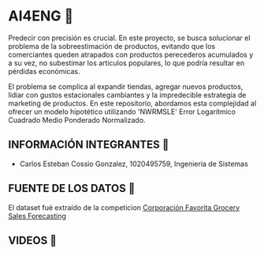 # AI4ENG 🔬
Predecir con precisión es crucial. En este proyecto, se busca solucionar el problema de la sobreestimación de productos, evitando que los comerciantes queden atrapados con productos perecederos acumulados y a su vez, no subestimar los artículos populares, lo que podría resultar en pérdidas económicas.

El problema se complica al expandir tiendas, agregar nuevos productos, lidiar con gustos estacionales cambiantes y la impredecible estrategia de marketing de productos. En este repositorio, abordamos esta complejidad al ofrecer un modelo hipotético utilizando 'NWRMSLE' Error Logarítmico Cuadrado Medio Ponderado Normalizado.

## INFORMACIÓN INTEGRANTES 🪪
- Carlos Esteban Cossio Gonzalez, 1020495759, Ingenieria de Sistemas

## FUENTE DE LOS DATOS 📄
El dataset fué extraído de la competicion [Corporación Favorita Grocery Sales Forecasting](https://www.kaggle.com/competitions/favorita-grocery-sales-forecasting/data)

## VIDEOS 📼
